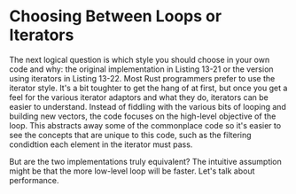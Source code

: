 # Choosing Between Loops or Iterators

The next logical question is which style you should choose in your own code and why: the original
implementation in Listing 13-21 or the version using iterators in Listing 13-22. Most Rust
programmers prefer to use the iterator style. It's a bit toughter to get the hang of at first, but once
you get a feel for the various iterator adaptors and what they do, iterators can be easier to
understand. Instead of fiddling with the various bits of looping and building new vectors, the code
focuses on the high-level objective of the loop. This abstracts away some of the commonplace code
so it's easier to see the concepts that are unique to this code, such as the filtering condidtion each
element in the iterator must pass.

But are the two implementations truly equivalent? The intuitive assumption might be that the more
low-level loop will be faster. Let's talk about performance.
